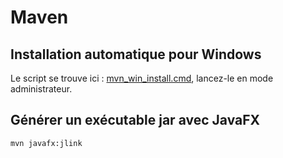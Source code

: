 # Maven

## Installation automatique pour Windows

Le script se trouve ici : [mvn_win_install.cmd](https://gist.github.com/FlorianLatapie/3c3125a2a371dc08991313401f04db65), lancez-le en mode administrateur.

<!-- Sources -->
[how to download files from command line in windows like wget or curl]: https://superuser.com/questions/25538/how-to-download-files-from-command-line-in-windows-like-wget-or-curl
[what is the difference between setx and set in environment variables in windows]: https://superuser.com/questions/916649/what-is-the-difference-between-setx-and-set-in-environment-variables-in-windows

## Générer un exécutable jar avec JavaFX
```cmd 
mvn javafx:jlink
```

<!-- Sources -->
[maven install lien]: https://maven.apache.org/download.cgi
[maven install lien direct]: https://dlcdn.apache.org/maven/maven-3/3.8.5/binaries/apache-maven-3.8.5-bin.zip